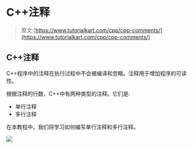 # C++注释

> 原文:[https://www.tutorialkart.com/cpp/cpp-comments/](https://www.tutorialkart.com/cpp/cpp-comments/)

## C++注释

C++程序中的注释在执行过程中不会被编译和忽略。注释用于增加程序的可读性。

根据注释的行数，C++中有两种类型的注释。它们是:

*   单行注释
*   多行注释

在本教程中，我们将学习如何编写单行注释和多行注释。

[![](../Images/925da31b32d6bc3827932f6c8afb11bb.png)](https://www.tutorialkart.com/)